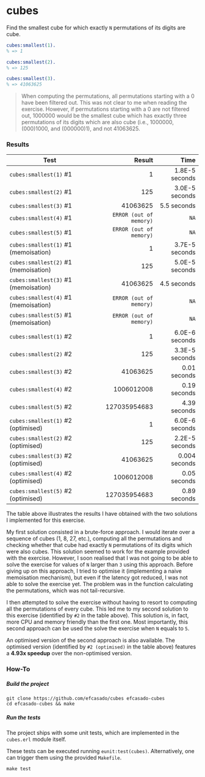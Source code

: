 cubes
=====

Find the smallest cube for which exactly `N` permutations of its digits are cube.

```erlang
cubes:smallest(1).
% => 1

cubes:smallest(2).
% => 125

cubes:smallest(3).
% => 41063625
```

> When computing the permutations, all permutations starting with a 0
> have been filtered out. This was not clear to me when reading the
> exercise. However, if permutations starting with a 0 are not
> filtered out, 1000000 would be the smallest cube which has exactly
> three permutations of its digits which are also cube (i.e.,
> 1000000, (000)1000, and (000000)1), and not 41063625.

### Results

| Test                                 | Result                   |  Time           |
|--------------------------------------|-------------------------:|----------------:|
| `cubes:smallest(1)` #1               | 1                        | 1.8E-5 seconds  |
| `cubes:smallest(2)` #1               | 125                      | 3.0E-5 seconds  |
| `cubes:smallest(3)` #1               | 41063625                 | 5.5 seconds     |
| `cubes:smallest(4)` #1               | `ERROR (out of memory)`  | `NA`            |
| `cubes:smallest(5)` #1               | `ERROR (out of memory)`  | `NA`            |
| `cubes:smallest(1)` #1 (memoisation) | 1                        | 3.7E-5 seconds  |
| `cubes:smallest(2)` #1 (memoisation) | 125                      | 5.0E-5 seconds  |
| `cubes:smallest(3)` #1 (memoisation) | 41063625                 | 4.5 seconds     |
| `cubes:smallest(4)` #1 (memoisation) | `ERROR (out of memory)`  | `NA`            |
| `cubes:smallest(5)` #1 (memoisation) | `ERROR (out of memory)`  | `NA`            |
| `cubes:smallest(1)` #2               | 1                        | 6.0E-6 seconds  |
| `cubes:smallest(2)` #2               | 125                      | 3.3E-5 seconds  |
| `cubes:smallest(3)` #2               | 41063625                 | 0.01 seconds    |
| `cubes:smallest(4)` #2               | 1006012008               | 0.19 seconds    |
| `cubes:smallest(5)` #2               | 127035954683             | 4.39 seconds    |
| `cubes:smallest(1)` #2 (optimised)   | 1                        | 6.0E-6 seconds  |
| `cubes:smallest(2)` #2 (optimised)   | 125                      | 2.2E-5 seconds  |
| `cubes:smallest(3)` #2 (optimised)   | 41063625                 | 0.004 seconds   |
| `cubes:smallest(4)` #2 (optimised)   | 1006012008               | 0.05 seconds    |
| `cubes:smallest(5)` #2 (optimised)   | 127035954683             | 0.89 seconds    |



The table above illustrates the results I have obtained with the two solutions I
implemented for this exercise.

My first solution consisted in a brute-force approach. I would iterate over a
sequence of cubes (1, 8, 27, etc.), computing all the permutations and checking
whether that cube had exactly `N` permutations of its digits which were also
cubes. This solution seemed to work for the example provided with the exercise.
However, I soon realised that I was not going to be able to solve the exercise
for values of `N` larger than `3` using this approach. Before giving up on this
approach, I tried to optimise it (implementing a naive memoisation mechanism),
but even if the latency got reduced, I was not able to solve the exercise yet.
The problem was in the function calculating the permutations, which was not
tail-recursive.

I then attempted to solve the exercise without having to resort to computing
all the permutations of every cube. This led me to my second solution to this
exercise (identified by `#2` in the table above). This solution is, in fact,
more CPU and memory friendly than the first one. Most importantly, this second
approach can be used the solve the exercise when `N` equals to `5`.

An optimised version of the second approach is also available. The optimised
version (identified by `#2 (optimised)` in the table above) features a
**4.93x speedup** over the non-optimised version.

### How-To

##### Build the project

```
git clone https://github.com/efcasado/cubes efcasado-cubes
cd efcasado-cubes && make
```

##### Run the tests

The project ships with some unit tests, which are implemented in the `cubes.erl`
module itself.

These tests can be executed running `eunit:test(cubes)`. Alternatively, one can
trigger them using the provided `Makefile`.

```
make test
```